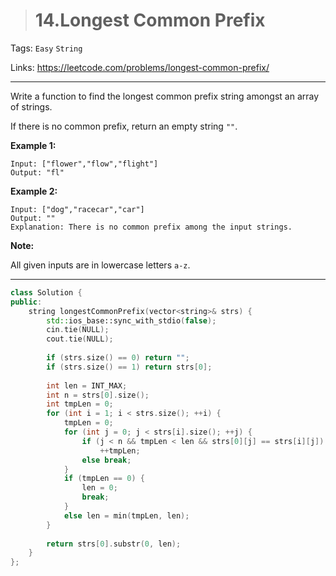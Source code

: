 > # 14.Longest Common Prefix

Tags: `Easy` `String`

Links: <https://leetcode.com/problems/longest-common-prefix/>

----

Write a function to find the longest common prefix string amongst an array of strings.

If there is no common prefix, return an empty string `""`.

**Example 1:**

```
Input: ["flower","flow","flight"]
Output: "fl"
```

**Example 2:**

```
Input: ["dog","racecar","car"]
Output: ""
Explanation: There is no common prefix among the input strings.
```

**Note:**

All given inputs are in lowercase letters `a-z`.

-----

```c++
class Solution {
public:
    string longestCommonPrefix(vector<string>& strs) {
        std::ios_base::sync_with_stdio(false);
        cin.tie(NULL);
        cout.tie(NULL);
        
        if (strs.size() == 0) return "";
        if (strs.size() == 1) return strs[0];
        
        int len = INT_MAX;
        int n = strs[0].size();
        int tmpLen = 0;
        for (int i = 1; i < strs.size(); ++i) {
            tmpLen = 0;
            for (int j = 0; j < strs[i].size(); ++j) {
                if (j < n && tmpLen < len && strs[0][j] == strs[i][j]) 
                    ++tmpLen;
                else break;
            }
            if (tmpLen == 0) {
                len = 0;
                break;
            }
            else len = min(tmpLen, len);
        }
        
        return strs[0].substr(0, len);
    }
};
```


